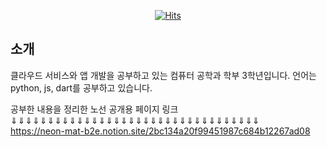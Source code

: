 <div align=center>
	
  [![Hits](https://hits.seeyoufarm.com/api/count/incr/badge.svg?url=https%3A%2F%2Fgithub.com%2Fzzsza)](https://hits.seeyoufarm.com) 
	
  </div>

## 소개
클라우드 서비스와 앱 개발을 공부하고 있는 컴퓨터 공학과 학부 3학년입니다.
언어는 python, js, dart를 공부하고 있습니다.

공부한 내용을 정리한 노선 공개용 페이지 링크 <br>
⇓⇓⇓⇓⇓⇓⇓⇓⇓⇓⇓⇓⇓⇓⇓⇓⇓⇓⇓⇓⇓⇓⇓⇓⇓⇓⇓⇓⇓⇓⇓⇓⇓⇓ <br>
https://neon-mat-b2e.notion.site/2bc134a20f99451987c684b12267ad08

